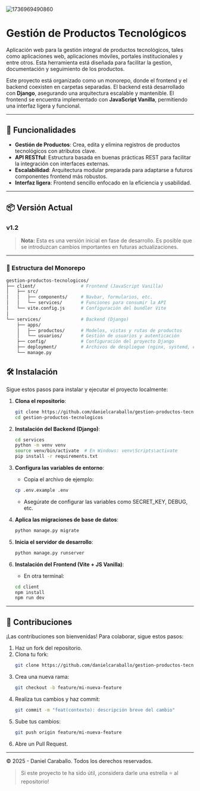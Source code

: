 ![1736969490860](https://github.com/user-attachments/assets/4d457f81-ce15-4c6c-8c29-647bf0efeb91)

# Gestión de Productos Tecnológicos

Aplicación web para la gestión integral de productos tecnológicos, tales como aplicaciones web, aplicaciones móviles, portales institucionales y entre otros. Esta herramienta está diseñada para facilitar la gestion, documentación y seguimiento de los productos.

Este proyecto está organizado como un monorepo, donde el frontend y el backend coexisten en carpetas separadas. El backend está desarrollado con **Django**, asegurando una arquitectura escalable y mantenible. El frontend se encuentra implementado con **JavaScript Vanilla**, permitiendo una interfaz ligera y funcional.

---

## 🚀 Funcionalidades

- **Gestión de Productos**: Crea, edita y elimina registros de productos tecnológicos con atributos clave.
- **API RESTful**: Estructura basada en buenas prácticas REST para facilitar la integración con interfaces externas.
- **Escalabilidad**: Arquitectura modular preparada para adaptarse a futuros componentes frontend más robustos.
- **Interfaz ligera**: Frontend sencillo enfocado en la eficiencia y usabilidad.

---

## 📦 Versión Actual

### v1.2

> **Nota:** Esta es una versión inicial en fase de desarrollo. Es posible que se introduzcan cambios importantes en futuras actualizaciones.

---

### 📂 Estructura del Monorepo

```bash
gestion-productos-tecnologicos/
├── client/                 # Frontend (JavaScript Vanilla)
│   ├── src/
│   │   ├── components/     # Navbar, formularios, etc.
│   │   └── services/       # Funciones para consumir la API
│   └── vite.config.js      # Configuración del bundler Vite
│
└── services/               # Backend (Django)
    ├── apps/
    │   ├── productos/      # Modelos, vistas y rutas de productos
    │   └── usuarios/       # Gestión de usuarios y autenticación
    ├── config/             # Configuración del proyecto Django
    ├── deployment/         # Archivos de despliegue (nginx, systemd, etc.)
    └── manage.py
```

## 🛠️ Instalación

Sigue estos pasos para instalar y ejecutar el proyecto localmente:

1. **Clona el repositorio**:

   ```bash
   git clone https://github.com/danielcaraballo/gestion-productos-tecnologicos.git
   cd gestion-productos-tecnologicos
   ```

2. **Instalación del Backend (Django)**:

   ```bash
   cd services
   python -m venv venv
   source venv/bin/activate  # En Windows: venv\Scripts\activate
   pip install -r requirements.txt

   ```

3. **Configura las variables de entorno**:

   - Copia el archivo de ejemplo:

   ```bash
   cp .env.example .env
   ```

   - Asegúrate de configurar las variables como SECRET_KEY, DEBUG, etc.

4. **Aplica las migraciones de base de datos**:

   ```bash
   python manage.py migrate
   ```

5. **Inicia el servidor de desarrollo**:

   ```bash
   python manage.py runserver
   ```

6. **Instalación del Frontend (Vite + JS Vanilla)**:
   - En otra terminal:
   ```bash
   cd client
   npm install
   npm run dev
   ```

---

## 🤝 Contribuciones

¡Las contribuciones son bienvenidas! Para colaborar, sigue estos pasos:

1. Haz un fork del repositorio.
2. Clona tu fork:
   ```bash
   git clone https://github.com/danielcaraballo/gestion-productos-tecnologicos.git
   ```
3. Crea una nueva rama:
   ```bash
   git checkout -b feature/mi-nueva-feature
   ```
4. Realiza tus cambios y haz commit:
   ```bash
   git commit -m "feat(contexto): descripción breve del cambio"
   ```
5. Sube tus cambios:
   ```bash
   git push origin feature/mi-nueva-feature
   ```
6. Abre un Pull Request.

---

© 2025 - Daniel Caraballo. Todos los derechos reservados.

> Si este proyecto te ha sido útil, ¡considera darle una estrella ⭐ al repositorio!
